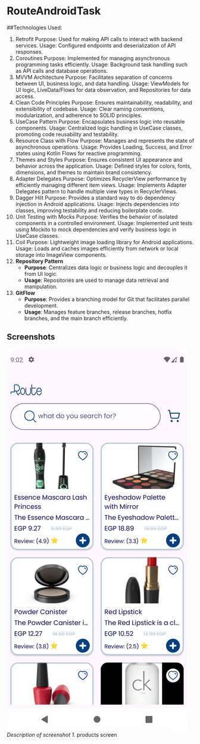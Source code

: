 ﻿# RouteAndroidTask
##Technologies Used:
1. Retrofit
   Purpose: Used for making API calls to interact with backend services.
   Usage: Configured endpoints and deserialization of API responses.
2. Coroutines
   Purpose: Implemented for managing asynchronous programming tasks efficiently.
   Usage: Background task handling such as API calls and database operations.
3. MVVM Architecture
   Purpose: Facilitates separation of concerns between UI, business logic, and data handling.
   Usage: ViewModels for UI logic, LiveData/Flows for data observation, and Repositories for data access.
4. Clean Code Principles
   Purpose: Ensures maintainability, readability, and extensibility of codebase.
   Usage: Clear naming conventions, modularization, and adherence to SOLID principles.
5. UseCase Pattern
   Purpose: Encapsulates business logic into reusable components.
   Usage: Centralized logic handling in UseCase classes, promoting code reusability and testability.
6. Resource Class with Flow
   Purpose: Manages and represents the state of asynchronous operations.
   Usage: Provides Loading, Success, and Error states using Kotlin Flows for reactive programming.
7. Themes and Styles
   Purpose: Ensures consistent UI appearance and behavior across the application.
   Usage: Defined styles for colors, fonts, dimensions, and themes to maintain brand consistency.
8. Adapter Delegates
   Purpose: Optimizes RecyclerView performance by efficiently managing different item views.
   Usage: Implements Adapter Delegates pattern to handle multiple view types in RecyclerViews.
9. Dagger Hilt
   Purpose: Provides a standard way to do dependency injection in Android applications.
   Usage: Injects dependencies into classes, improving testability and reducing boilerplate code.
10. Unit Testing with Mocks
    Purpose: Verifies the behavior of isolated components in a controlled environment.
    Usage: Implemented unit tests using Mockito to mock dependencies and verify business logic in UseCase classes.
11. Coil
    Purpose: Lightweight image loading library for Android applications.
    Usage: Loads and caches images efficiently from network or local storage into ImageView components.
12. **Repository Pattern**
    - **Purpose**: Centralizes data logic or business logic and decouples it from UI logic.
    - **Usage**: Repositories are used to manage data retrieval and manipulation.
13. **GitFlow**
    - **Purpose**: Provides a branching model for Git that facilitates parallel development.
    - **Usage**: Manages feature branches, release branches, hotfix branches, and the main branch efficiently.    

## Screenshots
![Screenshot 1](screenshots/Screenshot_20240713_221010.png)
*Description of screenshot 1.*
products screen 
